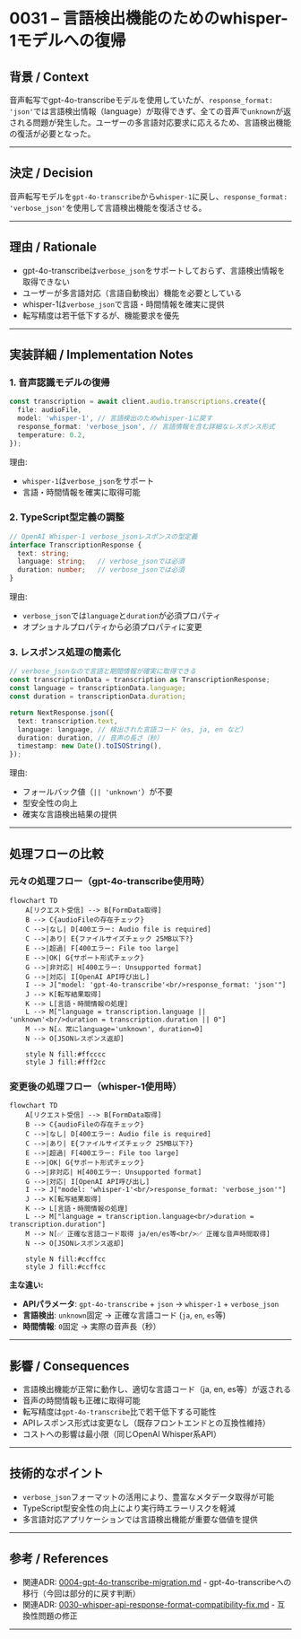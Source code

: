 # 0031 – 言語検出機能のためのwhisper-1モデルへの復帰

## 背景 / Context

音声転写でgpt-4o-transcribeモデルを使用していたが、`response_format: 'json'`では言語検出情報（language）が取得できず、全ての音声で`unknown`が返される問題が発生した。ユーザーの多言語対応要求に応えるため、言語検出機能の復活が必要となった。

---

## 決定 / Decision

音声転写モデルを`gpt-4o-transcribe`から`whisper-1`に戻し、`response_format: 'verbose_json'`を使用して言語検出機能を復活させる。

---

## 理由 / Rationale

- gpt-4o-transcribeは`verbose_json`をサポートしておらず、言語検出情報を取得できない
- ユーザーが多言語対応（言語自動検出）機能を必要としている
- whisper-1は`verbose_json`で言語・時間情報を確実に提供
- 転写精度は若干低下するが、機能要求を優先

---

## 実装詳細 / Implementation Notes

### 1. 音声認識モデルの復帰

```ts
const transcription = await client.audio.transcriptions.create({
  file: audioFile,
  model: 'whisper-1', // 言語検出のためwhisper-1に戻す
  response_format: 'verbose_json', // 言語情報を含む詳細なレスポンス形式
  temperature: 0.2,
});
```

理由:
- `whisper-1`は`verbose_json`をサポート
- 言語・時間情報を確実に取得可能

### 2. TypeScript型定義の調整

```ts
// OpenAI Whisper-1 verbose_jsonレスポンスの型定義
interface TranscriptionResponse {
  text: string;
  language: string;   // verbose_jsonでは必須
  duration: number;   // verbose_jsonでは必須
}
```

理由:
- `verbose_json`では`language`と`duration`が必須プロパティ
- オプショナルプロパティから必須プロパティに変更

### 3. レスポンス処理の簡素化

```ts
// verbose_jsonなので言語と期間情報が確実に取得できる
const transcriptionData = transcription as TranscriptionResponse;
const language = transcriptionData.language;
const duration = transcriptionData.duration;

return NextResponse.json({
  text: transcription.text,
  language: language, // 検出された言語コード（es, ja, en など）
  duration: duration, // 音声の長さ（秒）
  timestamp: new Date().toISOString(),
});
```

理由:
- フォールバック値（`|| 'unknown'`）が不要
- 型安全性の向上
- 確実な言語検出結果の提供

---

## 処理フローの比較

### 元々の処理フロー（gpt-4o-transcribe使用時）

```mermaid
flowchart TD
    A[リクエスト受信] --> B[FormData取得]
    B --> C{audioFileの存在チェック}
    C -->|なし| D[400エラー: Audio file is required]
    C -->|あり| E{ファイルサイズチェック 25MB以下?}
    E -->|超過| F[400エラー: File too large]
    E -->|OK| G{サポート形式チェック}
    G -->|非対応| H[400エラー: Unsupported format]
    G -->|対応| I[OpenAI API呼び出し]
    I --> J["model: 'gpt-4o-transcribe'<br/>response_format: 'json'"]
    J --> K[転写結果取得]
    K --> L[言語・時間情報の処理]
    L --> M["language = transcription.language || 'unknown'<br/>duration = transcription.duration || 0"]
    M --> N[⚠️ 常にlanguage='unknown', duration=0]
    N --> O[JSONレスポンス返却]
    
    style N fill:#ffcccc
    style J fill:#fff2cc
```

### 変更後の処理フロー（whisper-1使用時）

```mermaid
flowchart TD
    A[リクエスト受信] --> B[FormData取得]
    B --> C{audioFileの存在チェック}
    C -->|なし| D[400エラー: Audio file is required]
    C -->|あり| E{ファイルサイズチェック 25MB以下?}
    E -->|超過| F[400エラー: File too large]
    E -->|OK| G{サポート形式チェック}
    G -->|非対応| H[400エラー: Unsupported format]
    G -->|対応| I[OpenAI API呼び出し]
    I --> J["model: 'whisper-1'<br/>response_format: 'verbose_json'"]
    J --> K[転写結果取得]
    K --> L[言語・時間情報の処理]
    L --> M["language = transcription.language<br/>duration = transcription.duration"]
    M --> N[✅ 正確な言語コード取得 ja/en/es等<br/>✅ 正確な音声時間取得]
    N --> O[JSONレスポンス返却]
    
    style N fill:#ccffcc
    style J fill:#ccffcc
```

**主な違い:**
- **APIパラメータ**: `gpt-4o-transcribe` + `json` → `whisper-1` + `verbose_json`
- **言語検出**: `unknown`固定 → 正確な言語コード (`ja`, `en`, `es`等)
- **時間情報**: `0`固定 → 実際の音声長（秒）

---

## 影響 / Consequences

- 言語検出機能が正常に動作し、適切な言語コード（ja, en, es等）が返される
- 音声の時間情報も正確に取得可能
- 転写精度は`gpt-4o-transcribe`比で若干低下する可能性
- APIレスポンス形式は変更なし（既存フロントエンドとの互換性維持）
- コストへの影響は最小限（同じOpenAI Whisper系API）

---

## 技術的なポイント

- `verbose_json`フォーマットの活用により、豊富なメタデータ取得が可能
- TypeScript型安全性の向上により実行時エラーリスクを軽減
- 多言語対応アプリケーションでは言語検出機能が重要な価値を提供

---

## 参考 / References

- 関連ADR: [0004-gpt-4o-transcribe-migration.md](./0004-gpt-4o-transcribe-migration.md) - gpt-4o-transcribeへの移行（今回は部分的に戻す判断）
- 関連ADR: [0030-whisper-api-response-format-compatibility-fix.md](./0030-whisper-api-response-format-compatibility-fix.md) - 互換性問題の修正

---
